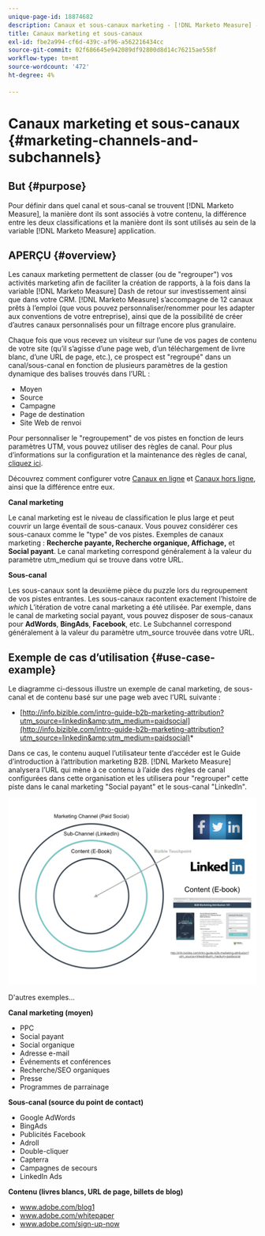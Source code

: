 ```yaml
---
unique-page-id: 18874682
description: Canaux et sous-canaux marketing - [!DNL Marketo Measure] - Documentation du produit
title: Canaux marketing et sous-canaux
exl-id: fbe2a994-cf6d-439c-af96-a562216434cc
source-git-commit: 02f686645e942089df92800d8d14c76215ae558f
workflow-type: tm+mt
source-wordcount: '472'
ht-degree: 4%

---
```


# Canaux marketing et sous-canaux {#marketing-channels-and-subchannels}

## But {#purpose}

Pour définir dans quel canal et sous-canal se trouvent [!DNL Marketo Measure], la manière dont ils sont associés à votre contenu, la différence entre les deux classifications et la manière dont ils sont utilisés au sein de la variable [!DNL Marketo Measure] application.

## APERÇU {#overview}

Les canaux marketing permettent de classer (ou de &quot;regrouper&quot;) vos activités marketing afin de faciliter la création de rapports, à la fois dans la variable [!DNL Marketo Measure] Dash de retour sur investissement ainsi que dans votre CRM. [!DNL Marketo Measure] s’accompagne de 12 canaux prêts à l’emploi (que vous pouvez personnaliser/renommer pour les adapter aux conventions de votre entreprise), ainsi que de la possibilité de créer d’autres canaux personnalisés pour un filtrage encore plus granulaire.

Chaque fois que vous recevez un visiteur sur l’une de vos pages de contenu de votre site (qu’il s’agisse d’une page web, d’un téléchargement de livre blanc, d’une URL de page, etc.), ce prospect est &quot;regroupé&quot; dans un canal/sous-canal en fonction de plusieurs paramètres de la gestion dynamique des balises trouvés dans l’URL :

* Moyen
* Source
* Campagne
* Page de destination
* Site Web de renvoi

Pour personnaliser le &quot;regroupement&quot; de vos pistes en fonction de leurs paramètres UTM, vous pouvez utiliser des règles de canal. Pour plus d’informations sur la configuration et la maintenance des règles de canal, [cliquez ici](/help/channel-tracking-and-setup/online-channels/online-custom-channel-setup.md).

Découvrez comment configurer votre [Canaux en ligne](/help/channel-tracking-and-setup/online-channels/online-custom-channel-setup.md) et [Canaux hors ligne](/help/channel-tracking-and-setup/offline-channels/offline-custom-channel-setup.md), ainsi que la différence entre eux.

**Canal marketing**

Le canal marketing est le niveau de classification le plus large et peut couvrir un large éventail de sous-canaux. Vous pouvez considérer ces sous-canaux comme le &quot;type&quot; de vos pistes. Exemples de canaux marketing : **Recherche payante, Recherche organique, Affichage,** et **Social payant**. Le canal marketing correspond généralement à la valeur du paramètre utm_medium qui se trouve dans votre URL.

**Sous-canal**

Les sous-canaux sont la deuxième pièce du puzzle lors du regroupement de vos pistes entrantes. Les sous-canaux racontent exactement l’histoire de _which_ L’itération de votre canal marketing a été utilisée. Par exemple, dans le canal de marketing social payant, vous pouvez disposer de sous-canaux pour **AdWords**, **BingAds**, **Facebook**, etc. Le Subchannel correspond généralement à la valeur du paramètre utm_source trouvée dans votre URL.

## Exemple de cas d’utilisation {#use-case-example}

Le diagramme ci-dessous illustre un exemple de canal marketing, de sous-canal et de contenu basé sur une page web avec l’URL suivante :

* [http://info.bizible.com/intro-guide-b2b-marketing-attribution?utm_source=linkedin&amp;utm_medium=paidsocial](http://info.bizible.com/intro-guide-b2b-marketing-attribution?utm_source=linkedin&amp;utm_medium=paidsocial)*

Dans ce cas, le contenu auquel l’utilisateur tente d’accéder est le Guide d’introduction à l’attribution marketing B2B. [!DNL Marketo Measure] analysera l’URL qui mène à ce contenu à l’aide des règles de canal configurées dans cette organisation et les utilisera pour &quot;regrouper&quot; cette piste dans le canal marketing &quot;Social payant&quot; et le sous-canal &quot;LinkedIn&quot;.

![](assets/1.jpg)

D&#39;autres exemples...

**Canal marketing (moyen)**

* PPC
* Social payant
* Social organique
* Adresse e-mail
* Événements et conférences
* Recherche/SEO organiques
* Presse
* Programmes de parrainage

**Sous-canal (source du point de contact)**

* Google AdWords
* BingAds
* Publicités Facebook
* Adroll
* Double-cliquer
* Capterra
* Campagnes de secours
* LinkedIn Ads

**Contenu (livres blancs, URL de page, billets de blog)**

* www.adobe.com/blog1
* www.adobe.com/whitepaper
* www.adobe.com/sign-up-now
